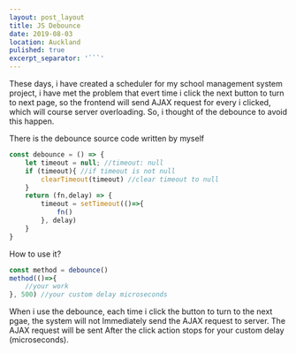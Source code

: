 ```yaml
---
layout: post_layout
title: JS Debounce
date: 2019-08-03
location: Auckland
pulished: true
excerpt_separator: '```'
---
```


These days, i have created a scheduler for my school management system project, i have met the problem that evert time i click the next button to turn to next page, so the frontend will send AJAX request for every i clicked, which will course server overloading. So, i thought of the debounce to avoid this happen.

There is the debounce source code written by myself

~~~javascript
const debounce = () => {
    let timeout = null; //timeout: null
    if (timeout){ //if timeout is not null
        clearTimeout(timeout) //clear timeout to null
    }
    return (fn,delay) => {
        timeout = setTimeout(()=>{
            fn()
        }, delay)
    }
}
~~~

How to use it?

~~~javascript
const method = debounce()
method(()=>{
    //your work
}, 500) //your custom delay microseconds
~~~

When i use the debounce, each time i click the button to turn to the next pgae, the system will not Immediately send the AJAX request to server. The AJAX request will be sent After the click action stops for your custom delay (microseconds).
